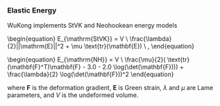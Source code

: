 ### Elastic Energy

WuKong implements StVK and Neohookean energy models

\begin{equation}
    E_{\mathrm{StVK}} = V \  \frac{\lambda}{2}||\mathrm{E}||^2 + \mu \text{tr}(\mathbf{E}) \ ,
\end{equation}

\begin{equation}
    E_{\mathrm{NH}} = V \  \frac{\mu}{2}( \text{tr}(\mathbf{F}^T)\mathbf{F} - 3.0 - 2.0 \log(\det(\mathbf{F}))) + \frac{\lambda}{2} \log(\det(\mathbf{F}))^2
\end{equation}

where $\mathbf{F}$ is the deformation gradient, $\mathbf{E}$ is Green strain, $\lambda$ and $\mu$ are Lame parameters, and $V$ is the undeformed volume.

